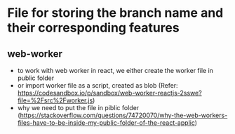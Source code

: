 # File for storing the branch name and their corresponding features

## web-worker
- to work with web worker in react, we either create the worker file in public folder
- or import worker file as a script, created as blob (Refer: https://codesandbox.io/p/sandbox/web-worker-reactjs-2sswe?file=%2Fsrc%2Fworker.js)
- why we need to put the file in piblic folder (https://stackoverflow.com/questions/74720070/why-the-web-workers-files-have-to-be-inside-my-public-folder-of-the-react-applic)